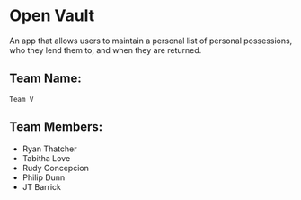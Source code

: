 # Open Vault
An app that allows users to maintain a personal list of personal possessions, who they lend them to, and when they are returned.

## Team Name:
	Team V

## Team Members:
* Ryan Thatcher
* Tabitha Love
* Rudy Concepcion
* Philip Dunn
* JT Barrick

